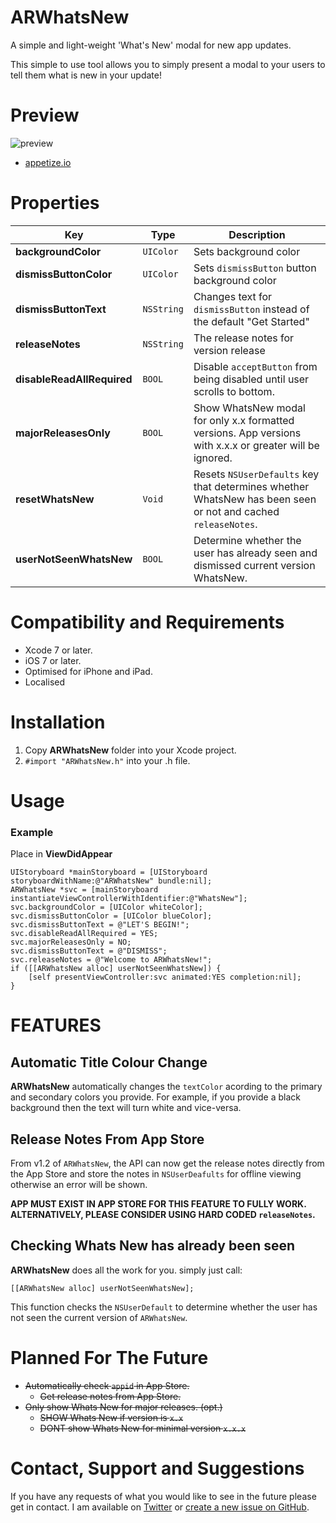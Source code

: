 # ARWhatsNew
A simple and light-weight 'What's New' modal for new app updates.

This simple to use tool allows you to simply present a modal to your users to tell them what is new in your update!

# Preview

![preview](https://github.com/docash59/ARWhatsNew/blob/master/preview.png "Preview")

 - [appetize.io](https://appetize.io/app/1c835153f9h7k36ab1k2mub9p4?device=iphone6s&scale=75&orientation=portrait&osVersion=10.0)

# Properties

| Key | Type | Description |
|---|---|---|
| **backgroundColor** | `UIColor` | Sets background color |
| **dismissButtonColor** | `UIColor` | Sets `dismissButton` button background color |
| **dismissButtonText** | `NSString` | Changes text for `dismissButton` instead of the default "Get Started" |
| **releaseNotes** | `NSString` | The release notes for version release |
| **disableReadAllRequired** | `BOOL` | Disable `acceptButton` from being disabled until user scrolls to bottom. |
| **majorReleasesOnly** | `BOOL` | Show WhatsNew modal for only x.x formatted versions. App versions with x.x.x or greater will be ignored. |
| **resetWhatsNew** | `Void` | Resets `NSUserDefaults` key that determines whether WhatsNew has been seen or not and cached `releaseNotes`. |
| **userNotSeenWhatsNew** | `BOOL` | Determine whether the user has already seen and dismissed current version WhatsNew. |

# Compatibility and Requirements

- Xcode 7 or later.
 - iOS 7 or later.
 - Optimised for iPhone and iPad.
 - Localised

# Installation
 1. Copy **ARWhatsNew** folder into your Xcode project.
 2. `#import "ARWhatsNew.h"` into your .h file.

# Usage

### Example

Place in **ViewDidAppear**

    UIStoryboard *mainStoryboard = [UIStoryboard storyboardWithName:@"ARWhatsNew" bundle:nil];
    ARWhatsNew *svc = [mainStoryboard instantiateViewControllerWithIdentifier:@"WhatsNew"];
    svc.backgroundColor = [UIColor whiteColor];
    svc.dismissButtonColor = [UIColor blueColor];
    svc.dismissButtonText = @"LET'S BEGIN!";
    svc.disableReadAllRequired = YES;
    svc.majorReleasesOnly = NO;
    svc.dismissButtonText = @"DISMISS";
    svc.releaseNotes = @"Welcome to ARWhatsNew!";
    if ([[ARWhatsNew alloc] userNotSeenWhatsNew]) {
        [self presentViewController:svc animated:YES completion:nil];
    }

# FEATURES

## Automatic Title Colour Change

**ARWhatsNew** automatically changes the `textColor` acording to the primary and secondary colors you provide. For example, if you provide a black background then the text will turn white and vice-versa.

## Release Notes From App Store

From v1.2 of `ARWhatsNew`, the API can now get the release notes directly from the App Store and store the notes in `NSUserDeafults` for offline viewing otherwise an error will be shown.

**APP MUST EXIST IN APP STORE FOR THIS FEATURE TO FULLY WORK.
ALTERNATIVELY, PLEASE CONSIDER USING HARD CODED `releaseNotes`.**

## Checking Whats New has already been seen
**ARWhatsNew** does all the work for you. simply just call:

    [[ARWhatsNew alloc] userNotSeenWhatsNew];

This function checks the `NSUserDefault` to determine whether the user has not seen the current version of `ARWhatsNew`.

# Planned For The Future
 - <s>Automatically check `appid` in App Store.</s>
     - <s>Get release notes from App Store.</s>
 - <s>Only show Whats New for major releases. (opt.)</s>
     - <s>SHOW Whats New if version is `x.x`</s>
     - <s>DONT show Whats New for minimal version `x.x.x`</s>

# Contact, Support and Suggestions
If you have any requests of what you would like to see in the future please get in contact.
I am available on [Twitter](https://twitter.com/DocAsh59) or [create a new issue on GitHub](https://github.com/docash59/ARWhatsNew/issues).